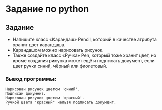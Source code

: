 # Задание по python
## Задание
* Напишите класс «Карандаш» Pencil, который в качестве атрибута хранит цвет карандаша. 
* Карандашом можно нарисовать рисунок. 
* Также создайте класс «Ручка» Pen, который тоже хранит цвет, но кроме создания рисунка может ещё и подписать документ, если цвет ручки синий, чёрный или фиолетовый.
### Вывод программы:
```
Нарисован рисунок цветом 'синий'.
Подписан документ.
Нарисован рисунок цветом 'красный'.
Ручкой цвета 'красный' нельзя подписать документ.
```  

